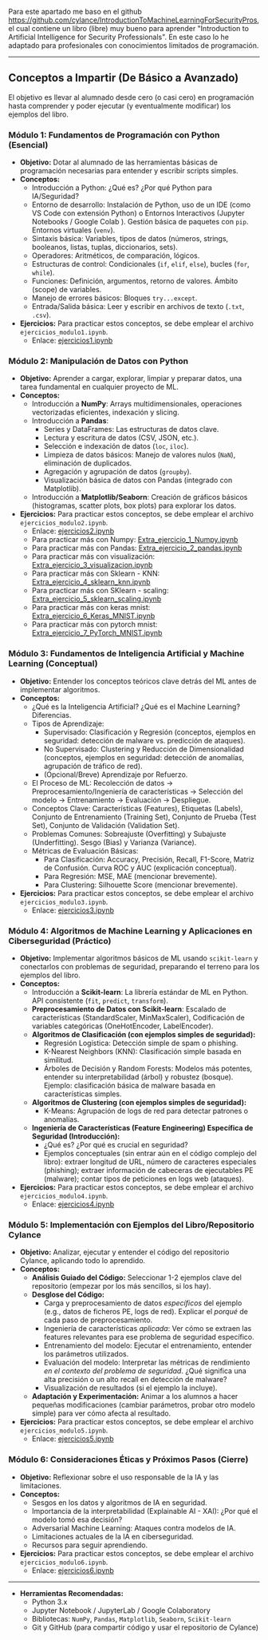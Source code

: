 Para este apartado me baso en el github https://github.com/cylance/IntroductionToMachineLearningForSecurityPros, el cual contiene un libro (libre) muy bueno para aprender "Introduction to Artificial Intelligence for Security Professionals". En este caso lo he adaptado para profesionales con conocimientos limitados de programación.

---

## Conceptos a Impartir (De Básico a Avanzado)

El objetivo es llevar al alumnado desde cero (o casi cero) en programación hasta comprender y poder ejecutar (y eventualmente modificar) los ejemplos del libro.

### Módulo 1: Fundamentos de Programación con Python (Esencial)

* **Objetivo:** Dotar al alumnado de las herramientas básicas de programación necesarias para entender y escribir scripts simples.
* **Conceptos:**
    * Introducción a Python: ¿Qué es? ¿Por qué Python para IA/Seguridad?
    * Entorno de desarrollo: Instalación de Python, uso de un IDE (como VS Code con extensión Python) o Entornos Interactivos (Jupyter Notebooks / Google Colab ). Gestión básica de paquetes con `pip`. Entornos virtuales (`venv`).
    * Sintaxis básica: Variables, tipos de datos (números, strings, booleanos, listas, tuplas, diccionarios, sets).
    * Operadores: Aritméticos, de comparación, lógicos.
    * Estructuras de control: Condicionales (`if`, `elif`, `else`), bucles (`for`, `while`).
    * Funciones: Definición, argumentos, retorno de valores. Ámbito (scope) de variables.
    * Manejo de errores básicos: Bloques `try...except`.
    * Entrada/Salida básica: Leer y escribir en archivos de texto (`.txt`, `.csv`).
* **Ejercicios:** Para practicar estos conceptos, se debe emplear el archivo `ejercicios_modulo1.ipynb`.
	* Enlace: [ejercicios1.ipynb](https://raw.githubusercontent.com/RafaeldelRio/rafaeldelrio.github.io/refs/heads/main/source/content/Python%20%26%20Machine%20learning/ejercicios/ejercicios_modulo1.ipynb)


### Módulo 2: Manipulación de Datos con Python

* **Objetivo:** Aprender a cargar, explorar, limpiar y preparar datos, una tarea fundamental en cualquier proyecto de ML.
* **Conceptos:**
    * Introducción a **NumPy**: Arrays multidimensionales, operaciones vectorizadas eficientes, indexación y slicing.
    * Introducción a **Pandas**:
        * Series y DataFrames: Las estructuras de datos clave.
        * Lectura y escritura de datos (CSV, JSON, etc.).
        * Selección e indexación de datos (`loc`, `iloc`).
        * Limpieza de datos básicos: Manejo de valores nulos (`NaN`), eliminación de duplicados.
        * Agregación y agrupación de datos (`groupby`).
        * Visualización básica de datos con Pandas (integrado con Matplotlib).
    * Introducción a **Matplotlib/Seaborn**: Creación de gráficos básicos (histogramas, scatter plots, box plots) para explorar los datos.
* **Ejercicios:** Para practicar estos conceptos, se debe emplear el archivo `ejercicios_modulo2.ipynb`.
	* Enlace: [ejercicios2.ipynb](https://raw.githubusercontent.com/RafaeldelRio/rafaeldelrio.github.io/refs/heads/main/source/content/Python%20%26%20Machine%20learning/ejercicios/ejercicios_modulo2.ipynb)
	* Para practicar más con Numpy: [Extra_ejercicio_1_Numpy.ipynb](https://raw.githubusercontent.com/RafaeldelRio/rafaeldelrio.github.io/refs/heads/main/source/content/Python%20%26%20Machine%20learning/ejercicios/Extra_ejercicio_1_Numpy.ipynb)
	* Para practicar más con Pandas: [Extra_ejercicio_2_pandas.ipynb](https://raw.githubusercontent.com/RafaeldelRio/rafaeldelrio.github.io/refs/heads/main/source/content/Python%20%26%20Machine%20learning/ejercicios/Extra_ejercicio_2_pandas.ipynb)
	* Para practicar más con visualización: [Extra_ejercicio_3_visualizacion.ipynb](https://raw.githubusercontent.com/RafaeldelRio/rafaeldelrio.github.io/refs/heads/main/source/content/Python%20%26%20Machine%20learning/ejercicios/Extra_ejercicio_3_visualizacion.ipynb)
	* Para practicar más con Sklearn - KNN: [Extra_ejercicio_4_sklearn_knn.ipynb](https://raw.githubusercontent.com/RafaeldelRio/rafaeldelrio.github.io/refs/heads/main/source/content/Python%20%26%20Machine%20learning/ejercicios/Extra_ejercicio_4_sklearn_knn.ipynb)
	* Para practicar más con SKlearn - scaling: [Extra_ejercicio_5_sklearn_scaling.ipynb](https://raw.githubusercontent.com/RafaeldelRio/rafaeldelrio.github.io/refs/heads/main/source/content/Python%20%26%20Machine%20learning/ejercicios/Extra_ejercicio_5_sklearn_scaling.ipynb)
	* Para practicar más con keras mnist: [Extra_ejercicio_6_Keras_MNIST.ipynb](https://raw.githubusercontent.com/RafaeldelRio/rafaeldelrio.github.io/refs/heads/main/source/content/Python%20%26%20Machine%20learning/ejercicios/Extra_ejercicio_6_Keras_MNIST.ipynb)
	* Para practicar más con pytorch mnist: [Extra_ejercicio_7_PyTorch_MNIST.ipynb](https://raw.githubusercontent.com/RafaeldelRio/rafaeldelrio.github.io/refs/heads/main/source/content/Python%20%26%20Machine%20learning/ejercicios/Extra_ejercicio_7_PyTorch_MNIST.ipynb)

### Módulo 3: Fundamentos de Inteligencia Artificial y Machine Learning (Conceptual)

* **Objetivo:** Entender los conceptos teóricos clave detrás del ML antes de implementar algoritmos.
* **Conceptos:**
    * ¿Qué es la Inteligencia Artificial? ¿Qué es el Machine Learning? Diferencias.
    * Tipos de Aprendizaje:
        * Supervisado: Clasificación y Regresión (conceptos, ejemplos en seguridad: detección de malware vs. predicción de ataques).
        * No Supervisado: Clustering y Reducción de Dimensionalidad (conceptos, ejemplos en seguridad: detección de anomalías, agrupación de tráfico de red).
        * (Opcional/Breve) Aprendizaje por Refuerzo.
    * El Proceso de ML: Recolección de datos -> Preprocesamiento/Ingeniería de características -> Selección del modelo -> Entrenamiento -> Evaluación -> Despliegue.
    * Conceptos Clave: Características (Features), Etiquetas (Labels), Conjunto de Entrenamiento (Training Set), Conjunto de Prueba (Test Set), Conjunto de Validación (Validation Set).
    * Problemas Comunes: Sobreajuste (Overfitting) y Subajuste (Underfitting). Sesgo (Bias) y Varianza (Variance).
    * Métricas de Evaluación Básicas:
        * Para Clasificación: Accuracy, Precisión, Recall, F1-Score, Matriz de Confusión. Curva ROC y AUC (explicación conceptual).
        * Para Regresión: MSE, MAE (mencionar brevemente).
        * Para Clustering: Silhouette Score (mencionar brevemente).
* **Ejercicios:** Para practicar estos conceptos, se debe emplear el archivo `ejercicios_modulo3.ipynb`.
	* Enlace: [ejercicios3.ipynb](https://raw.githubusercontent.com/RafaeldelRio/rafaeldelrio.github.io/refs/heads/main/source/content/Python%20%26%20Machine%20learning/ejercicios/ejercicios_modulo3.ipynb)

### Módulo 4: Algoritmos de Machine Learning y Aplicaciones en Ciberseguridad (Práctico)

* **Objetivo:** Implementar algoritmos básicos de ML usando `scikit-learn` y conectarlos con problemas de seguridad, preparando el terreno para los ejemplos del libro.
* **Conceptos:**
    * Introducción a **Scikit-learn**: La librería estándar de ML en Python. API consistente (`fit`, `predict`, `transform`).
    * **Preprocesamiento de Datos con Scikit-learn**: Escalado de características (StandardScaler, MinMaxScaler), Codificación de variables categóricas (OneHotEncoder, LabelEncoder).
    * **Algoritmos de Clasificación (con ejemplos simples de seguridad):**
        * Regresión Logística: Detección simple de spam o phishing.
        * K-Nearest Neighbors (KNN): Clasificación simple basada en similitud.
        * Árboles de Decisión y Random Forests: Modelos más potentes, entender su interpretabilidad (árbol) y robustez (bosque). Ejemplo: clasificación básica de malware basada en características simples.
    * **Algoritmos de Clustering (con ejemplos simples de seguridad):**
        * K-Means: Agrupación de logs de red para detectar patrones o anomalías.
    * **Ingeniería de Características (Feature Engineering) Específica de Seguridad (Introducción):**
        * ¿Qué es? ¿Por qué es crucial en seguridad?
        * Ejemplos conceptuales (sin entrar aún en el código complejo del libro): extraer longitud de URL, número de caracteres especiales (phishing); extraer información de cabeceras de ejecutables PE (malware); contar tipos de peticiones en logs web (ataques).
* **Ejercicios:** Para practicar estos conceptos, se debe emplear el archivo `ejercicios_modulo4.ipynb`.
	* Enlace: [ejercicios4.ipynb](https://raw.githubusercontent.com/RafaeldelRio/rafaeldelrio.github.io/refs/heads/main/source/content/Python%20%26%20Machine%20learning/ejercicios/ejercicios_modulo4.ipynb)

### Módulo 5: Implementación con Ejemplos del Libro/Repositorio Cylance

* **Objetivo:** Analizar, ejecutar y entender el código del repositorio Cylance, aplicando todo lo aprendido.
* **Conceptos:**
    * **Análisis Guiado del Código:** Seleccionar 1-2 ejemplos clave del repositorio (empezar por los más sencillos, si los hay).
    * **Desglose del Código:**
        * Carga y preprocesamiento de datos *específicos* del ejemplo (e.g., datos de ficheros PE, logs de red). Explicar el *porqué* de cada paso de preprocesamiento.
        * Ingeniería de características *aplicada*: Ver cómo se extraen las features relevantes para ese problema de seguridad específico.
        * Entrenamiento del modelo: Ejecutar el entrenamiento, entender los parámetros utilizados.
        * Evaluación del modelo: Interpretar las métricas de rendimiento *en el contexto del problema de seguridad*. ¿Qué significa una alta precisión o un alto recall en detección de malware?
        * Visualización de resultados (si el ejemplo la incluye).
    * **Adaptación y Experimentación:** Animar a los alumnos a hacer pequeñas modificaciones (cambiar parámetros, probar otro modelo simple) para ver cómo afecta al resultado.
* **Ejercicios:** Para practicar estos conceptos, se debe emplear el archivo `ejercicios_modulo5.ipynb`.
	* Enlace: [ejercicios5.ipynb](https://raw.githubusercontent.com/RafaeldelRio/rafaeldelrio.github.io/refs/heads/main/source/content/Python%20%26%20Machine%20learning/ejercicios/ejercicios_modulo5.ipynb)

### Módulo 6: Consideraciones Éticas y Próximos Pasos (Cierre)

* **Objetivo:** Reflexionar sobre el uso responsable de la IA y las limitaciones.
* **Conceptos:**
    * Sesgos en los datos y algoritmos de IA en seguridad.
    * Importancia de la interpretabilidad (Explainable AI - XAI): ¿Por qué el modelo tomó esa decisión?
    * Adversarial Machine Learning: Ataques contra modelos de IA.
    * Limitaciones actuales de la IA en ciberseguridad.
    * Recursos para seguir aprendiendo.
* **Ejercicios:** Para practicar estos conceptos, se debe emplear el archivo `ejercicios_modulo6.ipynb`.
	* Enlace: [ejercicios6.ipynb](https://raw.githubusercontent.com/RafaeldelRio/rafaeldelrio.github.io/refs/heads/main/source/content/Python%20%26%20Machine%20learning/ejercicios/ejercicios_modulo6.ipynb)

---

* **Herramientas Recomendadas:**
    * Python 3.x
    * Jupyter Notebook / JupyterLab / Google Colaboratory
    * Bibliotecas: `NumPy`, `Pandas`, `Matplotlib`, `Seaborn`, `Scikit-learn`
    * Git y GitHub (para compartir código y usar el repositorio de Cylance)
